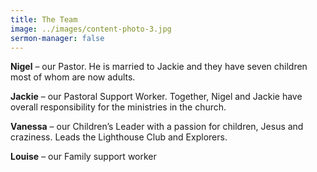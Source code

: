 ```yaml
---
title: The Team
image: ../images/content-photo-3.jpg
sermon-manager: false
---
```


**Nigel** – our Pastor. He is married to Jackie and they have seven children most of whom are now adults.

**Jackie** – our Pastoral Support Worker. Together, Nigel and Jackie have overall responsibility for the ministries in the church.

**Vanessa** – our Children’s Leader with a passion for children, Jesus and craziness. Leads the Lighthouse Club and Explorers.

**Louise** – our Family support worker
